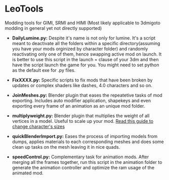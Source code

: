 # LeoTools
Modding tools for GIMI, SRMI and HIMI (Most likely applicable to 3dmigoto modding in general yet not directly supported)

- **DailyLumine.py:** Despite it's name is not only for lumine. It's a script meant to deactivate all the folders within a specific directory(assuming you have your mods orginized by character folder) and randomly reactivating only one of them, hence swapping active mod on launch. It is better to use this script in the launch =  clause of your 3dm and then have the script launch the game for you. You might need to set python as the default exe for .py files.

- **FixXXXX.py:** Specific scripts to fix mods that have been broken by updates or complex shaders like dashes, 4.0 characters and so on.

- **JoinMeshes.py:** Blender plugin that eases the repeatetive tasks of mod exporting. Includes auto modifier application, shapekeys and even exporting every frame of an animation as an unique mod folder.

- **multiplyweight.py:** Blender plugin that multiplies the weight of all vertices in a model. Useful to scale up your mod. [Read this guide to change character's sizes](https://github.com/leotorrez/LeoTools/ChangeSizeGuide.md)  

- **quickBlenderImport.py:** Eases the process of importing models from dumps, applies materials to each corresponding meshes and does some clean up tasks on the mesh leaving it in nice quads.

- **speedControl.py:** Complementary task for animation mods. After merging all the frames together, run this script in the animation folder to generate the animation controller and optimize the ram usage of the animated mod.